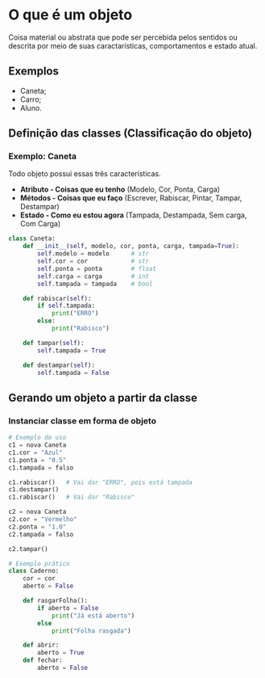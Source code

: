 # O que é um objeto

Coisa material ou abstrata que pode ser percebida pelos sentidos ou descrita por meio de suas caractarísticas, comportamentos e estado atual.

## Exemplos

* Caneta;
* Carro;
* Aluno.

## Definição  das classes (Classificação do objeto)

### Exemplo: Caneta

Todo objeto possui essas três características.

* **Atributo - Coisas que eu tenho**
  (Modelo, Cor, Ponta, Carga)
* **Métodos - Coisas que eu faço**
  (Escrever, Rabiscar, Pintar, Tampar, Destampar)
* **Estado - Como eu estou agora**
  (Tampada, Destampada, Sem carga, Com Carga)

```python
class Caneta:
    def __init__(self, modelo, cor, ponta, carga, tampada=True):
        self.modelo = modelo      # str
        self.cor = cor            # str
        self.ponta = ponta        # float
        self.carga = carga        # int
        self.tampada = tampada    # bool

    def rabiscar(self):
        if self.tampada:
            print("ERRO")
        else:
            print("Rabisco")

    def tampar(self):
        self.tampada = True

    def destampar(self):
        self.tampada = False
```

## Gerando um objeto a partir da classe

### Instanciar classe em forma de objeto

```python
# Exemplo de uso
c1 = nova Caneta
c1.cor = "Azul"
c1.ponta = "0.5"
c1.tampada = falso

c1.rabiscar()   # Vai dar "ERRO", pois está tampada
c1.destampar()
c1.rabiscar()   # Vai dar "Rabisco"

c2 = nova Caneta
c2.cor = "Vermelho"
c2.ponta = "1.0"
c2.tampada = falso

c2.tampar()


```

```python
# Exemplo prático
class Caderno:
	cor = cor
	aberto = False

	def rasgarFolha():
		if aberto = False
			print("Já está aberto")
		else
			print("Folha rasgada")

	def abrir:
		aberto = True
	def fechar:
		aberto = False
```
